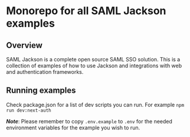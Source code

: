 # Monorepo for all SAML Jackson examples

## Overview

SAML Jackson is a complete open source SAML SSO solution. This is a collection of examples of how to use Jackson and integrations with web and authentication frameworks.

## Running examples

Check package.json for a list of dev scripts you can run. For example `npm run dev:next-auth`

**_Note_**: Please remember to copy `.env.example` to `.env` for the needed environment variables for the example you wish to run.
